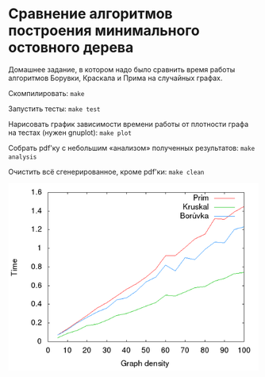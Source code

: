 Сравнение алгоритмов построения минимального остовного дерева
=========================
Домашнее задание, в котором надо было сравнить время работы алгоритмов Борувки, Краскала и Прима на случайных графах.

Скомпилировать: `make`

Запустить тесты: `make test`

Нарисовать график зависимости времени работы от плотности графа на тестах (нужен gnuplot): `make plot`

Собрать pdf'ку с небольшим «анализом» полученных результатов: `make analysis`

Очистить всё сгенерированное, кроме pdf'ки: `make clean`

![Plot](Graphs.png)
